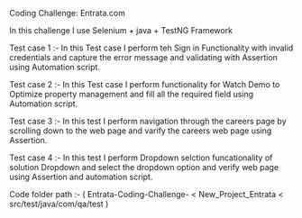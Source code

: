 Coding Challenge: Entrata.com

In this challenge I use Selenium + java + TestNG Framework

Test case 1 :- In this Test case I perform teh Sign in Functionality with invalid credentials and capture the error message and validating with Assertion using Automation script.

Test case 2 :- In this Test case I perform functionality for Watch Demo to Optimize property management and fill all the required field using Automation script.

Test case 3 :- In this test I perform navigation through the careers page by scrolling down to the web page and varify the careers web page using Assertion.

Test case 4 :- In this test I perform Dropdown selction funcationality of solution Dropdown and select the dropdown option and verify web page using Assertion and automation script.

Code folder path :-  ( Entrata-Coding-Challenge- < New_Project_Entrata < src/test/java/com/qa/test )
